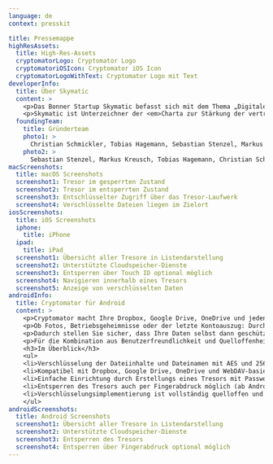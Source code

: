 ```yaml
---
language: de
context: presskit

title: Pressemappe
highResAssets:
  title: High-Res-Assets
  cryptomatorLogo: Cryptomator Logo
  cryptomatoriOSIcon: Cryptomator iOS Icon
  cryptomatorLogoWithText: Cryptomator Logo mit Text
developerInfo:
  title: Über Skymatic
  content: >
    <p>Das Bonner Startup Skymatic befasst sich mit dem Thema „Digitale Selbstverteidigung für alle“. Mit der Software Cryptomator hilft Skymatic allen Nutzern von Cloud-Speichern dabei, die Sicherheit der eigenen Daten selbst in die Hand zu nehmen.</p>
    <p>Skymatic ist Unterzeichner der <em>Charta zur Stärkung der vertrauenswürdigen Kommunikation</em> sowie Mitglied der <em>Allianz für Cyber-Sicherheit</em> des BSI.<p>
  foundingTeam:
    title: Gründerteam
    photo1: >
      Christian Schmickler, Tobias Hagemann, Sebastian Stenzel, Markus Kreusch • Foto: Simon Hecht
    photo2: >
      Sebastian Stenzel, Markus Kreusch, Tobias Hagemann, Christian Schmickler • Foto: Simon Hecht
macScreenshots:
  title: macOS Screenshots
  screenshot1: Tresor im gesperrten Zustand
  screenshot2: Tresor im entsperrten Zustand
  screenshot3: Entschlüsselter Zugriff über das Tresor-Laufwerk
  screenshot4: Verschlüsselte Dateien liegen im Zielort
iosScreenshots:
  title: iOS Screenshots
  iphone:
    title: iPhone
  ipad:
    title: iPad
  screenshot1: Übersicht aller Tresore in Listendarstellung
  screenshot2: Unterstützte Cloudspeicher-Dienste
  screenshot3: Entsperren über Touch ID optional möglich
  screenshot4: Navigieren innerhalb eines Tresors
  screenshot5: Anzeige von verschlüsselten Daten
androidInfo:
  title: Cryptomator für Android
  content: >
    <p>Cryptomator macht Ihre Dropbox, Google Drive, OneDrive und jeden anderen Cloud-Speicher sicher.</p>
    <p>Ob Fotos, Betriebsgeheimnisse oder der letzte Kontoauszug: Durch die kinderleicht zu bedienende App können nun auch sensible Daten in jeder Cloud sicher abgelegt werden. Mit der Android-App (Anm.: auch für Windows, Mac, Linux und iOS erhältlich) können Sie unterwegs Dateien verschlüsseln und auf verschlüsselte Dateien in der Cloud zugreifen.</p>
    <p>Dadurch stellen Sie sicher, dass Ihre Daten selbst dann geschützt bleiben, falls die mit Cryptomator in der Cloud abgelegten Dateien einmal in die falschen Hände geraten sollten.</p>
    <p>Für die Kombination aus Benutzerfreundlichkeit und Quelloffenheit wurde Cryptomator 2016 mit dem <em>CeBIT Innovation Award 2016 for Usable Security and Privacy</em> ausgezeichnet.</p>
    <h3>Im Überblick</h3>
    <ul>
    <li>Verschlüsselung der Dateiinhalte und Dateinamen mit AES und 256-Bit-Schlüssellänge</li>
    <li>Kompatibel mit Dropbox, Google Drive, OneDrive und WebDAV-basierten Cloudspeicher-Diensten</li>
    <li>Einfache Einrichtung durch Erstellungs eines Tresors mit Passwort; keine komplizierte Konfiguration und keine weiteren Accounts notwendig</li>
    <li>Entsperren des Tresors auch per Fingerabdruck möglich (ab Android 6.0 und Smartphone mit Fingerabdruck-Sensor)</li>
    <li>Verschlüsselungsimplementierung ist vollständig quelloffen und öffentlich dokumentiert</li>
    </ul>
androidScreenshots:
  title: Android Screenshots
  screenshot1: Übersicht aller Tresore in Listendarstellung
  screenshot2: Unterstützte Cloudspeicher-Dienste
  screenshot3: Entsperren des Tresors
  screenshot4: Entsperren über Fingerabdruck optional möglich
---
```

